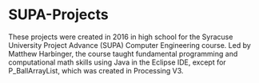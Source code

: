 # SUPA-Projects
These projects were created in 2016 in high school for the Syracuse University Project Advance (SUPA) Computer Engineering course.
Led by Matthew Harbinger, the course taught fundamental programming and computational math skills using Java in the Eclipse IDE, except for P_BallArrayList, which was created in Processing V3.

